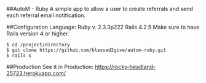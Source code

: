 ##AutoM - Ruby
A simple app to allow a user to create referrals and send each referral email notification.

##Configuration
Language: Ruby v. 2.3.3p222
          Rails 4.2.5
Make sure to have Rails version 4 or higher.

```
$ cd /project/directory
$ git clone https://github.com/blessed2give/autom-ruby.git
$ rails s
```

##Production
See it in Production: https://rocky-headland-25723.herokuapp.com/
